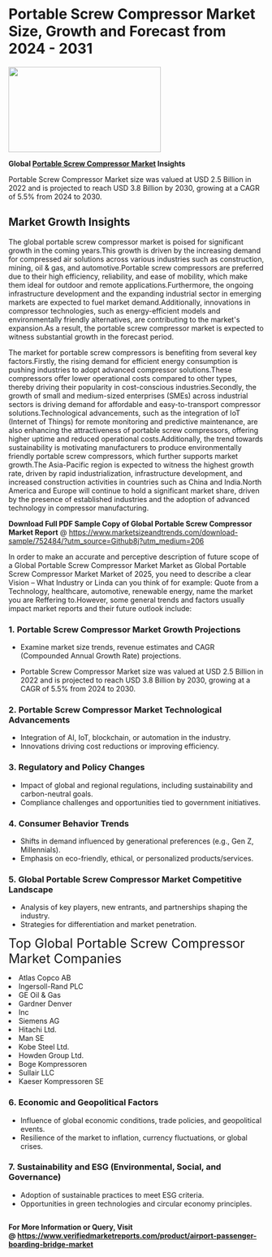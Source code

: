 <H1>Portable Screw Compressor Market Size, Growth and Forecast from 2024 - 2031</H1><img class="aligncenter size-medium wp-image-584254" src="https://thirdeyenews.in/wp-content/uploads/2024/09/Global-Market-Research-300x168.jpeg" alt="" width="300" height="168" /><p><strong>Global&nbsp;<a href="https://www.marketsizeandtrends.com/download-sample/752484/?utm_source=Github8j?utm_medium=206">Portable Screw Compressor Market</a> Insights</strong></p><p>Portable Screw Compressor Market size was valued at USD 2.5 Billion in 2022 and is projected to reach USD 3.8 Billion by 2030, growing at a CAGR of 5.5% from 2024 to 2030.</p><p><h2>Market Growth Insights</h2> <p>The global portable screw compressor market is poised for significant growth in the coming years.This growth is driven by the increasing demand for compressed air solutions across various industries such as construction, mining, oil & gas, and automotive.Portable screw compressors are preferred due to their high efficiency, reliability, and ease of mobility, which make them ideal for outdoor and remote applications.Furthermore, the ongoing infrastructure development and the expanding industrial sector in emerging markets are expected to fuel market demand.Additionally, innovations in compressor technologies, such as energy-efficient models and environmentally friendly alternatives, are contributing to the market's expansion.As a result, the portable screw compressor market is expected to witness substantial growth in the forecast period.</p> <p>The market for portable screw compressors is benefiting from several key factors.Firstly, the rising demand for efficient energy consumption is pushing industries to adopt advanced compressor solutions.These compressors offer lower operational costs compared to other types, thereby driving their popularity in cost-conscious industries.Secondly, the growth of small and medium-sized enterprises (SMEs) across industrial sectors is driving demand for affordable and easy-to-transport compressor solutions.Technological advancements, such as the integration of IoT (Internet of Things) for remote monitoring and predictive maintenance, are also enhancing the attractiveness of portable screw compressors, offering higher uptime and reduced operational costs.Additionally, the trend towards sustainability is motivating manufacturers to produce environmentally friendly portable screw compressors, which further supports market growth.The Asia-Pacific region is expected to witness the highest growth rate, driven by rapid industrialization, infrastructure development, and increased construction activities in countries such as China and India.North America and Europe will continue to hold a significant market share, driven by the presence of established industries and the adoption of advanced technology in compressor manufacturing.<p><span class=""><strong>Download Full PDF Sample Copy of Global Portable Screw Compressor Market Report</strong> @ <a href="https://www.marketsizeandtrends.com/download-sample/752484/?utm_source=Github8j?utm_medium=206" target="_blank">https://www.marketsizeandtrends.com/download-sample/752484/?utm_source=Github8j?utm_medium=206</a></span></p><p>In order to make an accurate and perceptive description of future scope of a Global&nbsp;Portable Screw Compressor Market Market as Global&nbsp;Portable Screw Compressor Market Market of 2025, you need to describe a clear Vision &ndash; What Industry or Linda can you think of for example: Quote from a Technology, healthcare, automotive, renewable energy, name the market you are Reffering to.However, some general trends and factors usually impact market reports and their future outlook include:</p><h3>1.&nbsp;<strong>Portable Screw Compressor Market Growth Projections</strong></h3><ul><li>Examine market size trends, revenue estimates and CAGR (Compounded Annual Growth Rate) projections.</li><li><p>Portable Screw Compressor Market size was valued at USD 2.5 Billion in 2022 and is projected to reach USD 3.8 Billion by 2030, growing at a CAGR of 5.5% from 2024 to 2030.</p></li></ul><h3>2.&nbsp;<strong>Portable Screw Compressor Market Technological Advancements</strong></h3><ul><li>Integration of AI, IoT, blockchain, or automation in the industry.</li><li>Innovations driving cost reductions or improving efficiency.</li></ul><h3>3.&nbsp;<strong>Regulatory and Policy Changes</strong></h3><ul><li>Impact of global and regional regulations, including sustainability and carbon-neutral goals.</li><li>Compliance challenges and opportunities tied to government initiatives.</li></ul><h3>4.&nbsp;<strong>Consumer Behavior Trends</strong></h3><ul><li>Shifts in demand influenced by generational preferences (e.g., Gen Z, Millennials).</li><li>Emphasis on eco-friendly, ethical, or personalized products/services.</li></ul><h3>5.&nbsp;<strong>Global Portable Screw Compressor Market Competitive Landscape</strong></h3><ul><li>Analysis of key players, new entrants, and partnerships shaping the industry.</li><li>Strategies for differentiation and market penetration.</li></ul><p data-pm-slice="1 1 []"><span style="color: inherit; font-family: inherit; font-size: 25px;">Top Global Portable Screw Compressor Market Companies</span></p><div class="" data-test-id=""><p><li>Atlas Copco AB</li><li> Ingersoll-Rand PLC</li><li> GE Oil & Gas</li><li> Gardner Denver</li><li> Inc</li><li> Siemens AG</li><li> Hitachi Ltd.</li><li> Man SE</li><li> Kobe Steel Ltd.</li><li> Howden Group Ltd.</li><li> Boge Kompressoren</li><li> Sullair LLC</li><li> Kaeser Kompressoren SE</li></p></div><h3>6.&nbsp;<strong>Economic and Geopolitical Factors</strong></h3><ul><li>Influence of global economic conditions, trade policies, and geopolitical events.</li><li>Resilience of the market to inflation, currency fluctuations, or global crises.</li></ul><h3>7.&nbsp;<strong>Sustainability and ESG (Environmental, Social, and Governance)</strong></h3><ul><li>Adoption of sustainable practices to meet ESG criteria.</li><li>Opportunities in green technologies and circular economy principles.</li></ul><h2><strong style="font-size: 14px;">For More Information or Query, Visit @&nbsp;</strong><a style="background-color: #ffffff; font-size: 14px;" href="https://www.marketsizeandtrends.com/report/portable-screw-compressor-market/" target="_blank">https://www.verifiedmarketreports.com/product/airport-passenger-boarding-bridge-market</a></h2>